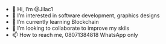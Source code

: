 - 👋 Hi, I’m @Jilac1
- 👀 I’m interested in software development, graphics designs
- 🌱 I’m currently learning Blockchain
- 💞️ I’m looking to collaborate to improve my skils
- 📫 How to reach me, 08071384818 WhatsApp only

<!---
Jilac1/Jilac1 is a ✨ special ✨ repository because its `README.md` (this file) appears on your GitHub profile.
You can click the Preview link to take a look at your changes.
--->
